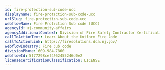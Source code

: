 ```yaml
---
id: fire-protection-sub-code-ucc
displayname: fire-protection-sub-code-ucc
urlSlug: fire-protection-sub-code-ucc
webflowName: Fire Protection Sub code (UCC)
agencyId: nj-community-affairs
agencyAdditionalContext: Division of Fire Safety Contractor Certification Unit
callToActionText: Learn About the Uniform Fire Code
callToActionLink: https://firesolutions.dca.nj.gov/
webflowIndustry: Fire Sub code
divisionPhone: 609-984-7860
webflowId: 5f77298cef4962455246d0e2
licenseCertificationClassification: LICENSE
---
```


